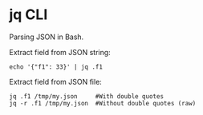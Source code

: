 # jq CLI

Parsing JSON in Bash.

Extract field from JSON string:
```
echo '{"f1": 33}' | jq .f1
```
Extract field from JSON file:
```
jq .f1 /tmp/my.json     #With double quotes
jq -r .f1 /tmp/my.json  #Without double quotes (raw)
```
